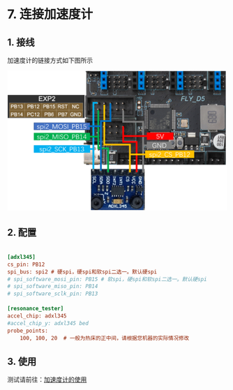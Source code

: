 # 7. 连接加速度计

## 1. 接线

加速度计的链接方式如下图所示

<img src="../../images/boards/fly_d5/adxl345.png" alt="adxl345" style="zoom:70%;" />

## 2. 配置

```cfg

[adxl345]
cs_pin: PB12
spi_bus: spi2 # 硬spi，硬spi和软spi二选一。默认硬spi
# spi_software_mosi_pin: PB15 # 软spi，硬spi和软spi二选一。默认硬spi
# spi_software_miso_pin: PB14
# spi_software_sclk_pin: PB13

[resonance_tester]
accel_chip: adxl345
#accel_chip_y: adxl345 bed
probe_points:
    100, 100, 20  # 一般为热床的正中间，请根据您机器的实际情况修改
```

## 3. 使用

测试请前往：[加速度计的使用](/advanced/Accelerometer?id=测试 "点击即可跳转")
